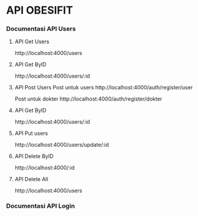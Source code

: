 # API OBESIFIT


### Documentasi API Users

1. API Get Users
    
    http://localhost:4000/users

2. API Get ByID

    http://localhost:4000/users/:id

3. API Post Users
    Post untuk users
    http://localhost:4000/auth/register/user

    Post untuk dokter
    http://localhost:4000/auth/register/dokter

4. API Get ByID

    http://localhost:4000/users/:id

5. API Put users

    http://localhost:4000/users/update/:id

6. API Delete ByID

    http://localhost:4000/:id

7. API Delete All

    http://localhost:4000/users

### Documentasi API Login